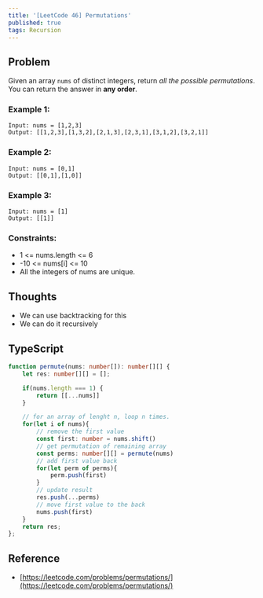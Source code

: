 ```yaml
---
title: '[LeetCode 46] Permutations'
published: true
tags: Recursion
---
```


## Problem

Given an array `nums` of distinct integers, return *all the possible permutations*. You can return the answer in **any order**.

### Example 1:

```
Input: nums = [1,2,3]
Output: [[1,2,3],[1,3,2],[2,1,3],[2,3,1],[3,1,2],[3,2,1]]
```

### Example 2:

```
Input: nums = [0,1]
Output: [[0,1],[1,0]]
```

### Example 3:

```
Input: nums = [1]
Output: [[1]]
```

### Constraints:

- 1 <= nums.length <= 6
- -10 <= nums[i] <= 10
- All the integers of nums are unique.

## Thoughts

- We can use backtracking for this
- We can do it recursively

## TypeScript

```typescript
function permute(nums: number[]): number[][] {
    let res: number[][] = [];

    if(nums.length === 1) {
        return [[...nums]]
    }

    // for an array of lenght n, loop n times.
    for(let i of nums){
        // remove the first value
        const first: number = nums.shift()
        // get permutation of remaining array
        const perms: number[][] = permute(nums)
        // add first value back
        for(let perm of perms){
            perm.push(first)
        }
        // update result
        res.push(...perms)
        // move first value to the back
        nums.push(first)
    }
    return res;
};

```

## Reference

- [https://leetcode.com/problems/permutations/](https://leetcode.com/problems/permutations/)